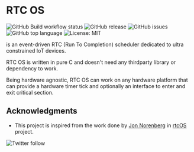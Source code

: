 # RTC OS

<!-- ![](https://github.com/<OWNER>/<REPOSITORY>/workflows/<WORKFLOW_NAME>/badge.svg) -->
![GitHub Build workflow status](https://github.com/kaizoku-oh/rtcos/workflows/Build/badge.svg)
![GitHub release](https://img.shields.io/github/v/release/kaizoku-oh/rtcos)
![GitHub issues](https://img.shields.io/github/issues/kaizoku-oh/rtcos)
![GitHub top language](https://img.shields.io/github/languages/top/kaizoku-oh/rtcos)
![License: MIT](https://img.shields.io/badge/License-MIT-blue.svg)

is an event-driven RTC (Run To Completion) scheduler dedicated to ultra constrained IoT devices.

RTC OS is written in pure C and doesn't need any thirdparty library or dependency to work.

Being hardware agnostic, RTC OS can work on any hardware platform that can provide a hardware timer tick and optionally an interface to enter and exit critical section.

## Acknowledgments
- This project is inspired from the work done by [Jon Norenberg](https://github.com/norenberg99) in [rtcOS](https://github.com/norenberg99/rtcOS) project.

![Twitter follow](https://img.shields.io/twitter/follow/kaizoku_ouh?style=social)